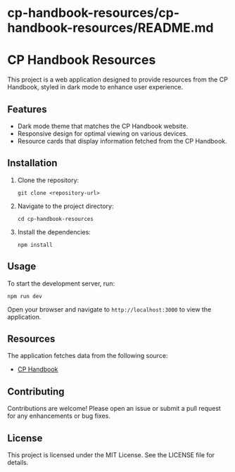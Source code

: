 # cp-handbook-resources/cp-handbook-resources/README.md

# CP Handbook Resources

This project is a web application designed to provide resources from the CP Handbook, styled in dark mode to enhance user experience.

## Features

- Dark mode theme that matches the CP Handbook website.
- Responsive design for optimal viewing on various devices.
- Resource cards that display information fetched from the CP Handbook.

## Installation

1. Clone the repository:
   ```
   git clone <repository-url>
   ```

2. Navigate to the project directory:
   ```
   cd cp-handbook-resources
   ```

3. Install the dependencies:
   ```
   npm install
   ```

## Usage

To start the development server, run:
```
npm run dev
```

Open your browser and navigate to `http://localhost:3000` to view the application.

## Resources

The application fetches data from the following source:
- [CP Handbook](https://cp-handbook.netlify.app/)

## Contributing

Contributions are welcome! Please open an issue or submit a pull request for any enhancements or bug fixes.

## License

This project is licensed under the MIT License. See the LICENSE file for details.